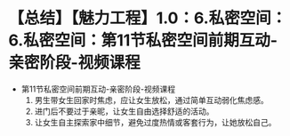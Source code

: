 # 【总结】【魅力工程】1.0：6.私密空间：6.私密空间：第11节私密空间前期互动-亲密阶段-视频课程

-   第11节私密空间前期互动-亲密阶段-视频课程
    1.  男生带女生回家时焦虑，应让女生放松，通过简单互动弱化焦虑感。
    2.  进门后不要过于亲昵，让女生自由选择舒适的活动。
    3.  让女生自主探索家中细节，避免过度热情或客套行为，让她放松自己。